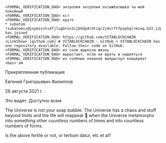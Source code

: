 ```
<FORMAL_VERIFICATION_DAO> энтропия энтропия охтыжбатюшка ты мой покойный
<FORMAL_VERIFICATION_DAO> кст
<FORMAL_VERIFICATION_DAO> круто
* subatom (subatomic@yxymisvts4fjlugbtvn3ijbhdp4rdtiqr2j4vrftfpup5qlrmieq.b32.i2p) has joined
<FORMAL_VERIFICATION_DAO> https://github.com/VITABLOCKCHAIN
<LinkShow> [github.com] # VITABLOCKCHAIN · GitHub > VITABLOCKCHAIN has one repository available. Follow their code on GitHub.
<FORMAL_VERIFICATION_DAO> из соли выросла жизнь
<FORMAL_VERIFICATION_DAO> вырастает, если не врать и надеяться
<FORMAL_VERIFICATION_DAO> из солёных океанов выпрыгнул коацерват
<baz> хм
```

Прикрепленная публикация

Евгений Григорьевич Филиппов

26 августа 2021 г.  · 

Это видят: Доступно всем

The Universe is not your soap bubble. The Universe has a chaos and stuff beyond limits and the life will reappear 🧗 when the Universe metamorphs into something other countless numbers of times and into countless numbers of forms.

Is the above fertile or not, or tertium datur, etc et al?
